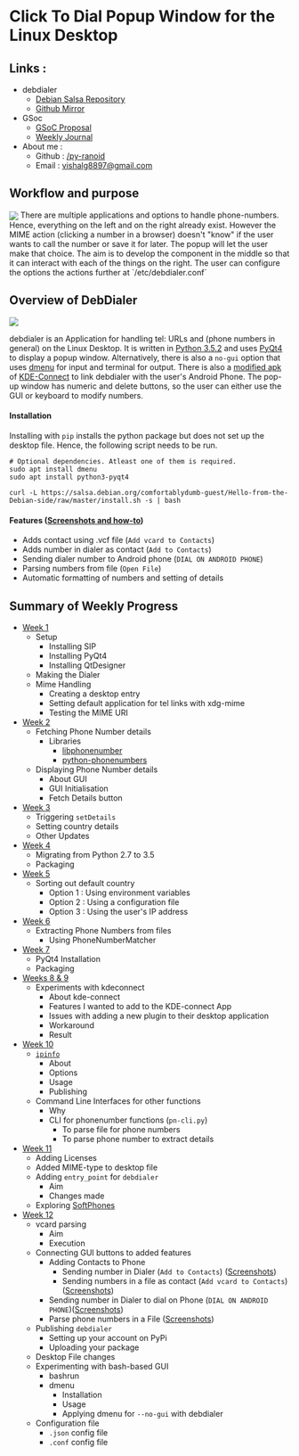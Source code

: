 # Click To Dial Popup Window for the Linux Desktop

## Links :
- debdialer
  - [Debian Salsa Repository ](https://salsa.debian.org/comfortablydumb-guest/Hello-from-the-Debian-side/tree/master)
  - [Github Mirror](https://github.com/py-ranoid/debdialer)
- GSoc
  - [GSoC Proposal](https://salsa.debian.org/comfortablydumb-guest/Hello-from-the-Debian-side/blob/master/GSoC/GSoC%20Proposal.pdf)
  - [Weekly Journal](https://salsa.debian.org/comfortablydumb-guest/Hello-from-the-Debian-side/blob/master/GSoC/Journal.md)
- About me :
  - Github : [/py-ranoid](https://github.com/py-ranoid)
  - Email : [vishalg8897@gmail.com](mailto:vishalg8897@gmail.com)

## Workflow and purpose
<img src = "http://vishalgupta.me/debdialer/Images/workflow.png" align="center">
There are multiple applications and options to handle phone-numbers. Hence, everything on the left and on the right already exist. However the MIME action (clicking a number in a browser) doesn't "know" if the user wants to call the number or save it for later. The popup will let the user make that choice. The aim is to develop the component in the middle so that it can interact with each of the things on the right. The user can
configure the options the actions further at `/etc/debdialer.conf`

## Overview of DebDialer

<img src = "http://vishalgupta.me/debdialer/Images/PrimaryDesk.png" align="center">

debdialer is an Application for handling tel: URLs and (phone numbers in general) on the Linux Desktop. It is written in [Python 3.5.2](https://www.python.org/downloads/release/python-352/) and uses [PyQt4](http://pyqt.sourceforge.net/Docs/PyQt4/introduction.html#pyqt4-components) to display a popup window. Alternatively, there is also a `no-gui` option that uses [dmenu](https://wiki.archlinux.org/index.php/Dmenu) for input and terminal for output. There is also a [modified apk](tiny.cc/ddial-kdeconnect) of [KDE-Connect](https://phabricator.kde.org/project/view/159/) to link debdialer with the user's Android Phone. The pop-up window has numeric and delete buttons, so the user can either use the GUI or keyboard to modify numbers.
#### Installation
Installing with `pip` installs the python package but does not set up the desktop file. Hence, the following script needs to be run.
```
# Optional dependencies. Atleast one of them is required.
sudo apt install dmenu
sudo apt install python3-pyqt4

curl -L https://salsa.debian.org/comfortablydumb-guest/Hello-from-the-Debian-side/raw/master/install.sh -s | bash
```
#### Features ([Screenshots and how-to]([https://salsa.debian.org/comfortablydumb-guest/Hello-from-the-Debian-side#usage]))
- Adds contact using .vcf file (`Add vcard to Contacts`)
- Adds number in dialer as contact (`Add to Contacts`)
- Sending dialer number to Android phone (`DIAL ON ANDROID PHONE`)
- Parsing numbers from file (`Open File`)
- Automatic formatting of numbers and setting of details


## Summary of Weekly Progress

- [Week 1](https://salsa.debian.org/comfortablydumb-guest/Hello-from-the-Debian-side/blob/master/GSoC/Journal.md#week-1)
	- Setup
		- Installing SIP
		- Installing PyQt4
		- Installing QtDesigner
	- Making the Dialer
	- Mime Handling
		- Creating a desktop entry
		- Setting default application for tel links with xdg-mime
		- Testing the MIME URI
- [Week 2](https://salsa.debian.org/comfortablydumb-guest/Hello-from-the-Debian-side/blob/master/GSoC/Journal.md#week-2)
	- Fetching Phone Number details
		- Libraries
			- [libphonenumber](https://github.com/googlei18n/libphonenumber)
			- [python-phonenumbers](https://superuser.com/questions/159775/is-there-a-firefox-shortcut-to-copy-the-url-of-thecurrent-page)
	- Displaying Phone Number details
		- About GUI
		- GUI Initialisation
		- Fetch Details button
- [Week 3](https://salsa.debian.org/comfortablydumb-guest/Hello-from-the-Debian-side/blob/master/GSoC/Journal.md#week-3)
	- Triggering `setDetails`
	- Setting country details
	- Other Updates
- [Week 4](https://salsa.debian.org/comfortablydumb-guest/Hello-from-the-Debian-side/blob/master/GSoC/Journal.md#week-4)
	- Migrating from Python 2.7 to 3.5
	- Packaging
- [Week 5](https://salsa.debian.org/comfortablydumb-guest/Hello-from-the-Debian-side/blob/master/GSoC/Journal.md#week-5)
	- Sorting out default country
		- Option 1 : Using environment variables
		- Option 2 : Using a configuration file
		- Option 3 : Using the user's IP address
- [Week 6](https://salsa.debian.org/comfortablydumb-guest/Hello-from-the-Debian-side/blob/master/GSoC/Journal.md#week-6)
	- Extracting Phone Numbers from files
		- Using PhoneNumberMatcher
- [Week 7](https://salsa.debian.org/comfortablydumb-guest/Hello-from-the-Debian-side/blob/master/GSoC/Journal.md#week-7)
	- PyQt4 Installation
	- Packaging
- [Weeks 8 & 9](https://salsa.debian.org/comfortablydumb-guest/Hello-from-the-Debian-side/blob/master/GSoC/Journal.md#weeks-8-9)
	- Experiments with kdeconnect
		- About kde-connect
		- Features I wanted to add to the KDE-connect App
		- Issues with adding a new plugin to their desktop application
		- Workaround
		- Result
- [Week 10](https://salsa.debian.org/comfortablydumb-guest/Hello-from-the-Debian-side/blob/master/GSoC/Journal.md#week-10)
	- [`ipinfo`](https://salsa.debian.org/comfortablydumb-guest/ipinfo)
		- About
		- Options
		- Usage
		- Publishing
	- Command Line Interfaces for other functions
		- Why
		- CLI for phonenumber functions (`pn-cli.py`)
			- To parse file for phone numbers
			- To parse phone number to extract details
- [Week 11](https://salsa.debian.org/comfortablydumb-guest/Hello-from-the-Debian-side/blob/master/GSoC/Journal.md#week-11)
	- Adding Licenses
	- Added MIME-type to desktop file
	- Adding `entry_point` for `debdialer`
		- Aim
		- Changes made
	- Exploring [SoftPhones](https://wiki.voip.ms/article/Softphones)
- [Week 12](https://salsa.debian.org/comfortablydumb-guest/Hello-from-the-Debian-side/blob/master/GSoC/Journal.md#week-12)
	- vcard parsing
		- Aim
		- Execution
	- Connecting GUI buttons to added features
		- Adding Contacts to Phone
			- Sending number in Dialer (`Add to Contacts`) ([Screenshots](https://salsa.debian.org/comfortablydumb-guest/Hello-from-the-Debian-side/tree/master-adding-number-in-dialer-as-contact-add-to-contacts))
			- Sending numbers in a file as contact (`Add vcard to Contacts`) ([Screenshots](https://salsa.debian.org/comfortablydumb-guest/Hello-from-the-Debian-side/tree/master-adding-contact-using-vcf-file-add-vcard-to-contacts))
		- Sending number in Dialer to dial on Phone (`DIAL ON ANDROID PHONE`)([Screenshots](https://salsa.debian.org/comfortablydumb-guest/Hello-from-the-Debian-side/tree/master-sending-dialer-number-to-android-phone-dial-on-android-phone))
		- Parse phone numbers in a File ([Screenshots](https://salsa.debian.org/comfortablydumb-guest/Hello-from-the-Debian-side/tree/master-parsing-numbers-from-file-open-file))
	- Publishing `debdialer`
		- Setting up your account on PyPi
		- Uploading your package
	- Desktop File changes
	- Experimenting with bash-based GUI
		- bashrun
		- dmenu
			- Installation
			- Usage
			- Applying dmenu for `--no-gui` with debdialer
	- Configuration file
		- `.json` config file
		- `.conf` config file
